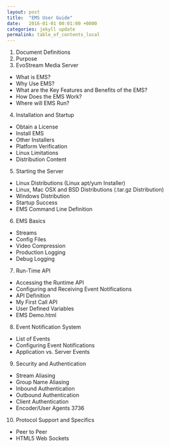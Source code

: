 ```yaml
---
layout: post
title:  "EMS User Guide"
date:   2016-01-01 00:01:00 +0000
categories: jekyll update
permalink: table_of_contents_local
---
```


1. Document Definitions
2. Purpose
3. EvoStream Media Server
  - What is EMS?
  - Why Use EMS?
  - What are the Key Features and Benefits of the EMS?
  - How Does the EMS Work?
  - Where will EMS Run?
4. Installation and Startup
  - Obtain a License
  - Install EMS
  - Other Installers
  - Platform Verification
  - Linux Limitations
  - Distribution Content
5. Starting the Server
  - Linux Distributions (Linux apt/yum Installer)
  - Linux, Mac OSX and BSD Distributions (.tar.gz Distribution)
  - Windows Distribution
  - Startup Success
  - EMS Command Line Definition
6. EMS Basics
  - Streams
  - Config Files
  - Video Compression
  - Production Logging
  - Debug Logging
7. Run-Time API
  - Accessing the Runtime API
  - Configuring and Receiving Event Notifications
  - API Definition
  - My First Call API
  - User Defined Variables
  - EMS Demo.html
8. Event Notification System
  - List of Events
  - Configuring Event Notifications
  - Application vs. Server Events
9. Security and Authentication
  - Stream Aliasing
  - Group Name Aliasing
  - Inbound Authentication
  - Outbound Authentication
  - Client Authentication
  - Encoder/User Agents 3736
10. Protocol Support and Specifics
  - Peer to Peer
  - HTML5 Web Sockets
